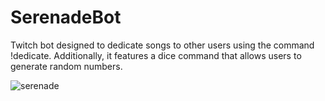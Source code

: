 # SerenadeBot
Twitch bot designed to dedicate songs to other users using the command !dedicate. Additionally, it features a dice command that allows users to generate random numbers.


![serenade](https://github.com/kxtxrinx/SerenadeBot/assets/78937711/22159744-4939-4ef8-b916-91c1306af8f8)
